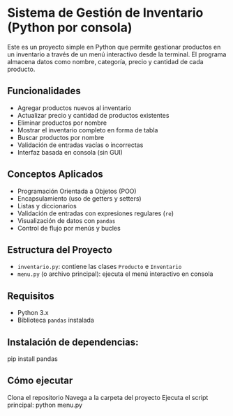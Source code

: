 #  Sistema de Gestión de Inventario (Python por consola)

Este es un proyecto simple en Python que permite gestionar productos en un 
inventario a través de un menú interactivo desde la terminal. El programa 
almacena datos como nombre, categoría, precio y cantidad de cada producto.


##  Funcionalidades

- Agregar productos nuevos al inventario
- Actualizar precio y cantidad de productos existentes
- Eliminar productos por nombre
- Mostrar el inventario completo en forma de tabla
- Buscar productos por nombre
- Validación de entradas vacías o incorrectas
- Interfaz basada en consola (sin GUI)


##  Conceptos Aplicados

- Programación Orientada a Objetos (POO)
- Encapsulamiento (uso de getters y setters)
- Listas y diccionarios
- Validación de entradas con expresiones regulares (`re`)
- Visualización de datos con `pandas`
- Control de flujo por menús y bucles


## Estructura del Proyecto

- `inventario.py`: contiene las clases `Producto` e `Inventario`
- `menu.py` (o archivo principal): ejecuta el menú interactivo en consola


## Requisitos

- Python 3.x
- Biblioteca `pandas` instalada

## Instalación de dependencias:

pip install pandas

## Cómo ejecutar

Clona el repositorio
Navega a la carpeta del proyecto
Ejecuta el script principal: python menu.py
